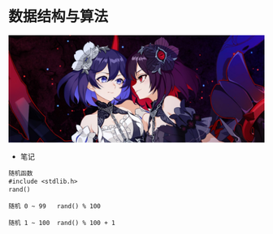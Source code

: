# 数据结构与算法

<img src="seele.jpg">

- 笔记

```
随机函数
#include <stdlib.h>
rand()

随机 0 ~ 99   rand() % 100
 
随机 1 ~ 100  rand() % 100 + 1
```
